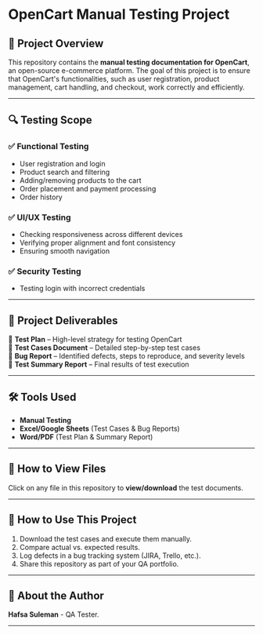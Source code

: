 # OpenCart Manual Testing Project  

## 📌 Project Overview  
This repository contains the **manual testing documentation for OpenCart**, an open-source e-commerce platform. The goal of this project is 
to ensure that OpenCart's functionalities, such as user registration, product management, cart handling, and checkout, work correctly and efficiently.  

---

## 🔍 Testing Scope  
### ✅ Functional Testing  
- User registration and login  
- Product search and filtering  
- Adding/removing products to the cart  
- Order placement and payment processing  
- Order history

### ✅ UI/UX Testing  
- Checking responsiveness across different devices  
- Verifying proper alignment and font consistency  
- Ensuring smooth navigation  

### ✅ Security Testing  
- Testing login with incorrect credentials  

---

## 📂 Project Deliverables  
📌 **Test Plan** – High-level strategy for testing OpenCart  
📌 **Test Cases Document** – Detailed step-by-step test cases  
📌 **Bug Report** – Identified defects, steps to reproduce, and severity levels  
📌 **Test Summary Report** – Final results of test execution  

---

## 🛠 Tools Used  
- **Manual Testing**  
- **Excel/Google Sheets** (Test Cases & Bug Reports)  
- **Word/PDF** (Test Plan & Summary Report)  
---

## 📎 How to View Files  
Click on any file in this repository to **view/download** the test documents.  

---

## 🚀 How to Use This Project  
1. Download the test cases and execute them manually.  
2. Compare actual vs. expected results.  
3. Log defects in a bug tracking system (JIRA, Trello, etc.).  
4. Share this repository as part of your QA portfolio.  

---

## 📢 About the Author  
**Hafsa Suleman** - QA Tester.  

---

